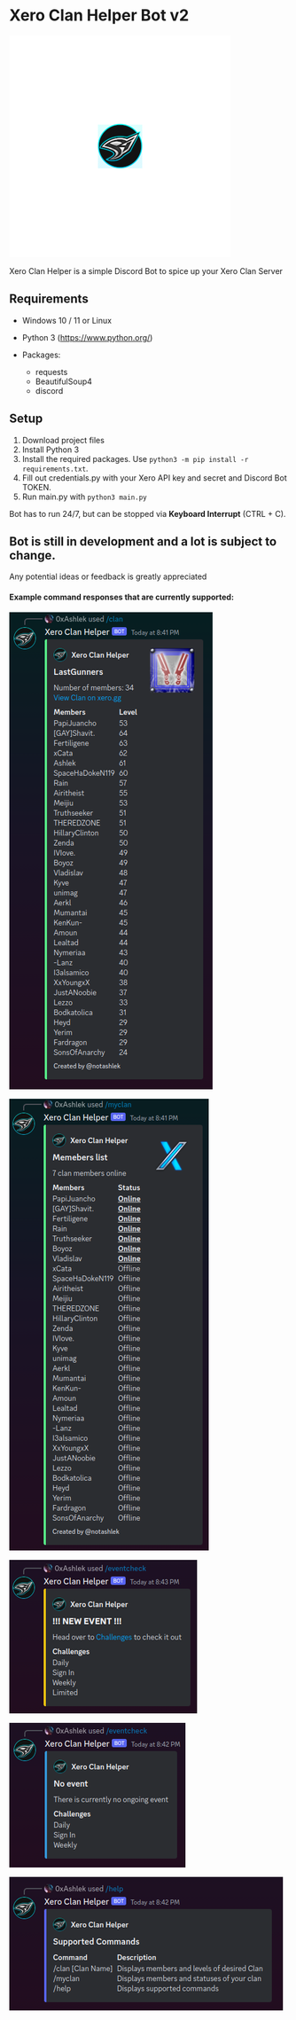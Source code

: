 # Xero Clan Helper Bot v2

![thumbnail](https://github.com/GVihi/Xero-Clan-Helper-v2/blob/main/images/S4L_Icon_thumbnail.png)

Xero Clan Helper is a simple Discord Bot to spice up your Xero Clan Server

## Requirements
- Windows 10 / 11 or Linux
- Python 3 (https://www.python.org/)

- Packages:
  - requests
  - BeautifulSoup4
  - discord

## Setup
1. Download project files
2. Install Python 3
3. Install the required packages. Use `python3 -m pip install -r requirements.txt`.
4. Fill out credentials.py with your Xero API key and secret and Discord Bot TOKEN.
5. Run main.py with `python3 main.py`

Bot has to run 24/7, but can be stopped via **Keyboard Interrupt** (CTRL + C).

## Bot is still in development and a lot is subject to change.
Any potential ideas or feedback is greatly appreciated

#### Example command responses that are currently supported:

![clan_command](https://github.com/GVihi/Xero-Clan-Helper-v2/blob/main/images/clan%20command.png)

![myclan_command](https://github.com/GVihi/Xero-Clan-Helper-v2/blob/main/images/myclan%20command.png)

![eventcheck_command_new_event](https://github.com/GVihi/Xero-Clan-Helper-v2/blob/main/images/evencheck%20command%20-%20new%20event.png)

![eventcheck_command_no_event](https://github.com/GVihi/Xero-Clan-Helper-v2/blob/main/images/eventcheck%20command%20-%20no%20event.png)

![help_command](https://github.com/GVihi/Xero-Clan-Helper-v2/blob/main/images/help%20command.png)